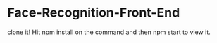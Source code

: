 # Face-Recognition-Front-End
clone it! Hit npm install on the command and then npm start to view it.
